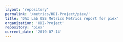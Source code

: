 ```yaml
---
layout: 'repository'
permalink: '/metrics/HDI-Project/piex/'
title: 'DAI Lab OSS Metrics Metrics report for piex'
organization: 'HDI-Project'
repository: 'piex'
current_date: '2019-07-14'
---
```

